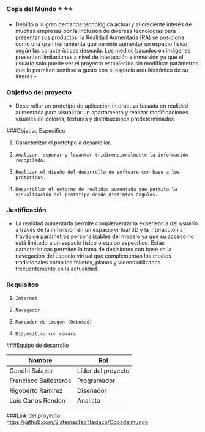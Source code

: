 ### Copa del Mundo :star: :star::star:

- Debido a la gran demanda tecnológica actual y al creciente interés de muchas empresas por la inclusión de diversas tecnologías para presentar sus productos, la Realidad Aumentada (RA) se posiciona como una gran herramienta que permite aumentar un espacio físico según las características deseada. Los medios basados en imágenes presentan limitaciones a nivel de interacción e inmersión ya que el usuario solo puede ver el proyecto establecido sin modificar parámetros que le permitan sentirse a gusto con el espacio arquitectónico de su interés.- 

### Objetivo del proyecto

- Desarrollar un prototipo de aplicación interactiva basada en realidad aumentada para visualizar un apartamento y realizar modificaciones visuales de colores, texturas y distribuciones predeterminadas.

###Objetivo Especifico

1.  Caracterizar el prototipo a desarrollar.
2.     Analizar, depurar y levantar tridimensionalmente la información recopilada.
3.     Realizar el diseño del desarrollo de software con base a los prototipos.
4.     Desarrollar el entorno de realidad aumentada que permita la visualización del prototipo desde distintos ángulos.

### Justificación

- La realidad aumentada permite complementar la experiencia del usuario a través de la inmersión en un espacio virtual 3D y la interacción a través de parámetros personalizables del modelo ya que su acceso no está limitado a un espacio físico o equipo específico. Estas características permiten la toma de decisiones con base en la navegación del espacio virtual que complementan los medios tradicionales como los folletos, planos y videos utilizados frecuentemente en la actualidad.

### Requisitos

1.     Internet
2.     Navegador
3.     Marcador de imagen (Octocad)
4.     Dispositivo con camara

###Equipo de desarrollo

                    
Nombre  | Rol
------------- | -------------
Gandhi Salazar  | Líder del proyecto
Francisco Ballesteros  | Programador
Rigoberto Ramirez  | Diseñador
Luis Carlos Rendon  | Analista

###Link del proyecto
https://github.com/SistemasTecTlaxiaco/Copadelmundo